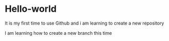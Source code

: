 # Hello-world
It is my first time to use Github and i am learning to create a new repository

I am learning how to create a new branch this time
